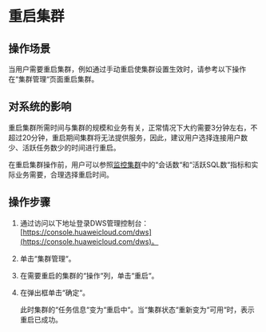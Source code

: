# 重启集群<a name="dws_01_0024"></a>

## 操作场景<a name="section43782126162722"></a>

当用户需要重启集群，例如通过手动重启使集群设置生效时，请参考以下操作在“集群管理“页面重启集群。

## 对系统的影响<a name="section33979687105031"></a>

重启集群所需时间与集群的规模和业务有关，正常情况下大约需要3分钟左右，不超过20分钟，重启期间集群将无法提供服务，因此，建议用户选择连接用户数少、活跃任务数少的时间进行重启。

在重启集群操作前，用户可以参照[监控集群](监控集群.md)中的“会话数“和“活跃SQL数“指标和实际业务需要，合理选择重启时间。

## 操作步骤<a name="section59074732104918"></a>

1.  通过访问以下地址登录DWS管理控制台：[https://console.huaweicloud.com/dws](https://console.huaweicloud.com/dws)。
2.  单击“集群管理“。
3.  在需要重启的集群的“操作“列，单击“重启“。
4.  在弹出框单击“确定“。

    此时集群的“任务信息“变为“重启中“。当“集群状态“重新变为“可用“时，表示重启已成功。


